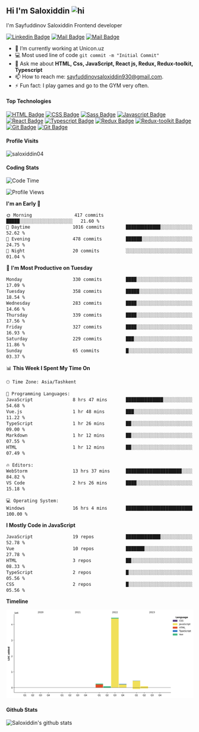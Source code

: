 ## Hi I'm Saloxiddin <img src="https://user-images.githubusercontent.com/1303154/88677602-1635ba80-d120-11ea-84d8-d263ba5fc3c0.gif" width="28px" height="28px" alt="hi">

I'm Sayfuddinov Saloxiddin Frontend developer

[![Linkedin Badge](https://img.shields.io/badge/-saloxiddin930-0e76a8?style=flat&labelColor=0e76a8&logo=linkedin&logoColor=white)](https://www.linkedin.com/in/saloxiddin930/) [![Mail Badge](https://img.shields.io/badge/-@saloxiddin04-e84393?style=flat&labelColor=e84393&logo=instagram&logoColor=white)](https://instagram.com/_saloxiddin_04) [![Mail Badge](https://img.shields.io/badge/-saloxiddin930-c0392b?style=flat&labelColor=c0392b&logo=gmail&logoColor=white)](mailto:sayfuddinovsaloxiddin930@gmail.com)

<!-- TODO: Add last video link -->

- 🔭 I’m currently working at Unicon.uz
- :computer: Most used line of code `git commit -m "Initial Commit"`
-  💬 Ask me about **HTML, Css, JavaScript, React js, Redux, Redux-toolkit, Typescript**
- 📫 How to reach me: sayfuddinovsaloxiddin930@gmail.com.
- ⚡ Fun fact: I play games and go to the GYM very often.

#### Top Technologies

<!-- TODO: Make technologies links takes you to repositories -->
[![HTML Badge](https://img.shields.io/badge/-Html-orange?style=for-the-badge&labelColor=black&logo=HTML5&logoColor=orange)](#) [![CSS Badge](https://img.shields.io/badge/-CSS-blue?style=for-the-badge&labelColor=black&logo=CSS3&logoColor=blue)](#)
[![Sass Badge](https://img.shields.io/badge/-sass-pink?style=for-the-badge&labelColor=black&logo=sass&logoColor=pink)](#)
[![Javascript Badge](https://img.shields.io/badge/-Javascript-F0DB4F?style=for-the-badge&labelColor=black&logo=javascript&logoColor=F0DB4F)](#)
[![React Badge](https://img.shields.io/badge/-React-61DBFB?style=for-the-badge&labelColor=black&logo=react&logoColor=61DBFB)](#) [![Typescript Badge](https://img.shields.io/badge/-Typescript-007acc?style=for-the-badge&labelColor=black&logo=typescript&logoColor=007acc)](#) [![Redux Badge](https://img.shields.io/badge/-Redux-007acc?style=for-the-badge&labelColor=black&logo=redux&logoColor=007acc)](#) [![Redux-toolkit Badge](https://img.shields.io/badge/-Redux_toolkit-purple?style=for-the-badge&labelColor=black&logo=redux&logoColor=007acc)](#)[![Git Badge](https://img.shields.io/badge/-git-orange?style=for-the-badge&labelColor=black&logo=git&logoColor=orange)](#)
[![Git Badge](https://img.shields.io/badge/-firebase-orange?style=for-the-badge&labelColor=black&logo=firebase&logoColor=orange)](#)



#### Profile Visits 

<p align="left"> <img src="https://komarev.com/ghpvc/?username=saloxiddin04&label=Profile%20views&color=0e75b6&style=flat" alt="saloxiddin04" /> </p>


#### Coding Stats

<!--START_SECTION:waka-->
![Code Time](http://img.shields.io/badge/Code%20Time-1%2C089%20hrs%2045%20mins-blue)

![Profile Views](http://img.shields.io/badge/Profile%20Views-72-blue)

**I'm an Early 🐤** 

```text
🌞 Morning                417 commits         █████░░░░░░░░░░░░░░░░░░░░   21.60 % 
🌆 Daytime                1016 commits        █████████████░░░░░░░░░░░░   52.62 % 
🌃 Evening                478 commits         ██████░░░░░░░░░░░░░░░░░░░   24.75 % 
🌙 Night                  20 commits          ░░░░░░░░░░░░░░░░░░░░░░░░░   01.04 % 
```
📅 **I'm Most Productive on Tuesday** 

```text
Monday                   330 commits         ████░░░░░░░░░░░░░░░░░░░░░   17.09 % 
Tuesday                  358 commits         █████░░░░░░░░░░░░░░░░░░░░   18.54 % 
Wednesday                283 commits         ████░░░░░░░░░░░░░░░░░░░░░   14.66 % 
Thursday                 339 commits         ████░░░░░░░░░░░░░░░░░░░░░   17.56 % 
Friday                   327 commits         ████░░░░░░░░░░░░░░░░░░░░░   16.93 % 
Saturday                 229 commits         ███░░░░░░░░░░░░░░░░░░░░░░   11.86 % 
Sunday                   65 commits          █░░░░░░░░░░░░░░░░░░░░░░░░   03.37 % 
```


📊 **This Week I Spent My Time On** 

```text
🕑︎ Time Zone: Asia/Tashkent

💬 Programming Languages: 
JavaScript               8 hrs 47 mins       ██████████████░░░░░░░░░░░   54.68 % 
Vue.js                   1 hr 48 mins        ███░░░░░░░░░░░░░░░░░░░░░░   11.22 % 
TypeScript               1 hr 26 mins        ██░░░░░░░░░░░░░░░░░░░░░░░   09.00 % 
Markdown                 1 hr 12 mins        ██░░░░░░░░░░░░░░░░░░░░░░░   07.55 % 
HTML                     1 hr 12 mins        ██░░░░░░░░░░░░░░░░░░░░░░░   07.49 % 

🔥 Editors: 
WebStorm                 13 hrs 37 mins      █████████████████████░░░░   84.82 % 
VS Code                  2 hrs 26 mins       ████░░░░░░░░░░░░░░░░░░░░░   15.18 % 

💻 Operating System: 
Windows                  16 hrs 4 mins       █████████████████████████   100.00 % 
```

**I Mostly Code in JavaScript** 

```text
JavaScript               19 repos            █████████████░░░░░░░░░░░░   52.78 % 
Vue                      10 repos            ███████░░░░░░░░░░░░░░░░░░   27.78 % 
HTML                     3 repos             ██░░░░░░░░░░░░░░░░░░░░░░░   08.33 % 
TypeScript               2 repos             █░░░░░░░░░░░░░░░░░░░░░░░░   05.56 % 
CSS                      2 repos             █░░░░░░░░░░░░░░░░░░░░░░░░   05.56 % 
```



**Timeline**

![Lines of Code chart](https://raw.githubusercontent.com/saloxiddin04/saloxiddin04/main/assets/bar_graph.png)


<!--END_SECTION:waka-->

#### Github Stats

![Saloxiddin's github stats](https://github-readme-stats.vercel.app/api?username=saloxiddin04&count_private=true&theme=tokyonight&hide=contribs,prs)
